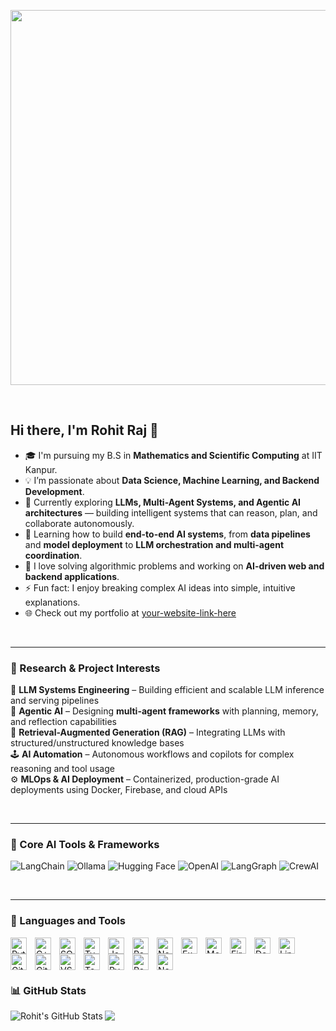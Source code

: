 <p align="center">
  <img src="https://64.media.tumblr.com/7b4391bbfed2af6764fec491eab08b57/3142cd28c78e9e5a-0d/s1280x1920/babb6de81f0f798f188e236702f9f96f598caa8e.gifv" width="1000" height="600" />
</p>

<br>

## Hi there, I'm Rohit Raj 👋

- 🎓 I'm pursuing my B.S in **Mathematics and Scientific Computing** at IIT Kanpur.  
- 💡 I’m passionate about **Data Science, Machine Learning, and Backend Development**.  
- 🔭 Currently exploring **LLMs, Multi-Agent Systems, and Agentic AI architectures** — building intelligent systems that can reason, plan, and collaborate autonomously.  
- 🌱 Learning how to build **end-to-end AI systems**, from **data pipelines** and **model deployment** to **LLM orchestration and multi-agent coordination**.  
- 🧠 I love solving algorithmic problems and working on **AI-driven web and backend applications**.  
- ⚡ Fun fact: I enjoy breaking complex AI ideas into simple, intuitive explanations.  
- 🌐 Check out my portfolio at [your-website-link-here](https://your-website-link-here.com)

<br>

---

### 🔬 Research & Project Interests

🚀 **LLM Systems Engineering** – Building efficient and scalable LLM inference and serving pipelines  
🤖 **Agentic AI** – Designing **multi-agent frameworks** with planning, memory, and reflection capabilities  
🧩 **Retrieval-Augmented Generation (RAG)** – Integrating LLMs with structured/unstructured knowledge bases  
🕹️ **AI Automation** – Autonomous workflows and copilots for complex reasoning and tool usage  
⚙️ **MLOps & AI Deployment** – Containerized, production-grade AI deployments using Docker, Firebase, and cloud APIs  

<br>

---

### 🧠 Core AI Tools & Frameworks

<p align="left">
  <img alt="LangChain" src="https://img.shields.io/badge/LangChain-0A0A0A?style=for-the-badge&logo=chainlink&logoColor=white" />
  <img alt="Ollama" src="https://img.shields.io/badge/Ollama-1A1A1A?style=for-the-badge&logo=ollama&logoColor=white" />
  <img alt="Hugging Face" src="https://img.shields.io/badge/HuggingFace-FECC00?style=for-the-badge&logo=huggingface&logoColor=black" />
  <img alt="OpenAI" src="https://img.shields.io/badge/OpenAI-412991?style=for-the-badge&logo=openai&logoColor=white" />
  <img alt="LangGraph" src="https://img.shields.io/badge/LangGraph-000000?style=for-the-badge&logo=graph&logoColor=white" />
  <img alt="CrewAI" src="https://img.shields.io/badge/CrewAI-2E3440?style=for-the-badge&logo=robotframework&logoColor=white" />
</p>

<br>

---

### 🧰 Languages and Tools

<img align="left" alt="Python" width="26px" src="https://cdn.jsdelivr.net/gh/devicons/devicon/icons/python/python-original.svg" style="padding-right:10px;" />
<img align="left" alt="C++" width="26px" src="https://cdn.jsdelivr.net/gh/devicons/devicon/icons/cplusplus/cplusplus-original.svg" style="padding-right:10px;" />
<img align="left" alt="SQL" width="26px" src="https://cdn.jsdelivr.net/gh/devicons/devicon/icons/mysql/mysql-original.svg" style="padding-right:10px;" />
<img align="left" alt="TypeScript" width="26px" src="https://cdn.jsdelivr.net/gh/devicons/devicon/icons/typescript/typescript-original.svg" style="padding-right:10px;" />
<img align="left" alt="JavaScript" width="26px" src="https://cdn.jsdelivr.net/gh/devicons/devicon/icons/javascript/javascript-original.svg" style="padding-right:10px;" />
<img align="left" alt="ReactJS" width="26px" src="https://cdn.jsdelivr.net/gh/devicons/devicon/icons/react/react-original.svg" style="padding-right:10px;" />
<img align="left" alt="NodeJS" width="26px" src="https://cdn.jsdelivr.net/gh/devicons/devicon/icons/nodejs/nodejs-original.svg" style="padding-right:10px;" />
<img align="left" alt="Express" width="26px" src="https://cdn.jsdelivr.net/gh/devicons/devicon/icons/express/express-original.svg" style="padding-right:10px;" />
<img align="left" alt="MongoDB" width="26px" src="https://cdn.jsdelivr.net/gh/devicons/devicon/icons/mongodb/mongodb-original.svg" style="padding-right:10px;" />
<img align="left" alt="Firebase" width="26px" src="https://cdn.jsdelivr.net/gh/devicons/devicon/icons/firebase/firebase-plain.svg" style="padding-right:10px;" />
<img align="left" alt="Docker" width="26px" src="https://cdn.jsdelivr.net/gh/devicons/devicon/icons/docker/docker-original.svg" style="padding-right:10px;" />
<img align="left" alt="Linux" width="26px" src="https://cdn.jsdelivr.net/gh/devicons/devicon/icons/linux/linux-original.svg" style="padding-right:10px;" />
<img align="left" alt="Git" width="26px" src="https://cdn.jsdelivr.net/gh/devicons/devicon/icons/git/git-original.svg" style="padding-right:10px;" />
<img align="left" alt="GitHub" width="26px" src="https://user-images.githubusercontent.com/3369400/139448065-39a229ba-4b06-434b-bc67-616e2ed80c8f.png" style="padding-right:10px;" />
<img align="left" alt="VSCode" width="26px" src="https://cdn.jsdelivr.net/gh/devicons/devicon/icons/vscode/vscode-original.svg" style="padding-right:10px;" />
<img align="left" alt="TensorFlow" width="26px" src="https://cdn.jsdelivr.net/gh/devicons/devicon/icons/tensorflow/tensorflow-original.svg" style="padding-right:10px;" />
<img align="left" alt="PyTorch" width="26px" src="https://cdn.jsdelivr.net/gh/devicons/devicon/icons/pytorch/pytorch-original.svg" style="padding-right:10px;" />
<img align="left" alt="PostgreSQL" width="26px" src="https://cdn.jsdelivr.net/gh/devicons/devicon/icons/postgresql/postgresql-original.svg" style="padding-right:10px;" />
<img align="left" alt="NextJS" width="26px" src="https://cdn.jsdelivr.net/gh/devicons/devicon/icons/nextjs/nextjs-original.svg" style="padding-right:10px;" />

<br><br><br>


### 📊 GitHub Stats

<img align="left" alt="Rohit's GitHub Stats" src="https://github-readme-stats.vercel.app/api?username=RohitRajMaths&show_icons=true&hide_border=false&title_color=ff652f&icon_color=FFE400&bg_color=09131B&text_color=ffffff&border_color=0c1a25" />
<img src="https://github-readme-stats.vercel.app/api/top-langs/?username=RohitRajMaths&langs_count=12&layout=compact&hide=jupyter%20notebook,html&theme=dracula&show_icons=true&hide_border=false" />
